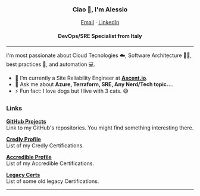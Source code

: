 <p align="center">
  <h3 align="center">Ciao 👋, I'm Alessio</h3>
</p>
<p align="center">
    <a href="mailto:alessio.filippin@gmail.com">Email</a>
    ·
    <a href="https://www.linkedin.com/in/alessio-filippin-54989695">LinkedIn</a>
</p>
<p align="center">
  <h4 align="center">DevOps/SRE Specialist from Italy</h4>
</p>

<hr/>

I'm most passionate about Cloud Tecnologies ☁️, Software Architecture 👷‍♀️, best practices 🧰, and automation 💻.

- 🔭 I’m currently a Site Reliability Engineer at **[Ascent.io](https://www.ascent.io/)**.
- 💬 Ask me about **Azure, Terraform, SRE, Any Nerd/Tech topic...**.
- ⚡ Fun fact: I love dogs but I live with 3 cats. 😅

### Links
[**GitHub Projects**](https://github.com/alessiofilippin?tab=repositories) <br />Link to my GitHub's repositories. You might find something interesting there.
<br />

[**Credly Profile**](https://www.credly.com/users/alessio-filippin.bd432726) <br />List of my Credly Certifications.
<br />

[**Accredible Profile**](https://www.credential.net/profile/alessiofilippin161307/wallet#gs.bgc33y) <br />List of my Accredible Certifications.
<br />

[**Legacy Certs**](https://drive.google.com/drive/folders/1sqCII8_DuZlRKsoOFdaYgw6gIRs0qJBG?usp=sharing) <br />List of some old legacy Certifications.
<br />

<hr/>
